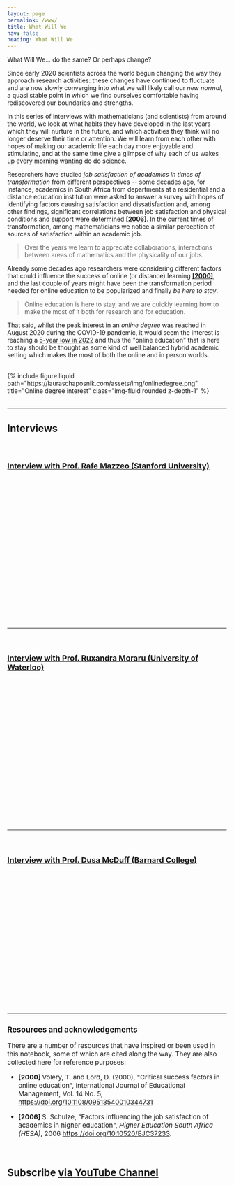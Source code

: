 ```yaml
---
layout: page
permalink: /www/
title: What Will We
nav: false
heading: What Will We
---
```



     
    
 
What Will We… do the same? Or perhaps change? 

 
Since early 2020 scientists across the world begun changing the way they approach research activities: these changes have continued to fluctuate and are now slowly converging into what we will likely call our <i>new normal</i>, a quasi stable point in which we find ourselves comfortable having rediscovered our boundaries and strengths.  

In this series of interviews with mathematicians (and scientists) from around the world, we look at what habits they have developed in the last years which they will nurture in the future, and which activities they think will no longer deserve their time or attention. We will learn from each other with hopes of making our academic life each day more enjoyable and stimulating, and at the same time give a glimpse of why each of us wakes up every morning wanting do do science. 
  
Researchers have studied <i>  job  satisfaction  of academics in times of transformation </i> from different perspectives -- some decades ago, for instance, academics in South Africa  from departments at a residential and a distance education institution were asked to answer a survey with hopes of identifying factors causing satisfaction and dissatisfaction  and, among other findings, significant correlations between job satisfaction and physical conditions and support  were determined <b> <a href="https://doi.org/10.10520/EJC37233">[2006]</a></b>. In the current times of transformation, among mathematicians we notice a similar perception of sources of satisfaction within an academic job. 
  
 <blockquote> 
Over the years we learn to appreciate collaborations, interactions between areas of mathematics and the physicality of our jobs. 
</blockquote>
 
 Already some decades ago researchers were considering different factors that could influence the success of online (or distance) learning <a href="https://doi.org/10.1108/09513540010344731"><b>[2000]</b></a>, and the last couple of years might have been the transformation period needed for online education to be popularized and finally <i> be here to stay</i>. 

 <blockquote> 
Online education is here to stay, and we are quickly learning how to make the most of it both for research and for education. 
</blockquote>

That said, whilst the peak interest in an <i> online degree </i> was reached in August 2020 during the COVID-19 pandemic, it would seem the interest is reaching a <a href="https://trends.google.com">5-year low in 2022</a> and thus the "online education" that is here to stay should be thought as some kind of well balanced hybrid academic setting which makes the most of both the online and in person worlds. 


<br>

 
<div class="row">
    <div class="col-sm mt-3 mt-md-0">
        {% include  figure.liquid path="https://lauraschaposnik.com/assets/img/onlinedegree.png" title="Online degree interest" class="img-fluid rounded z-depth-1" %}
    </div>
     </div>

 <br>
 
 

 
 

 <hr>
<span style="font-size:15px">

<h2> Interviews </h2>

 <br>

<h3><a href="https://lauraschaposnik.com/Mazzeo/" > Interview with Prof. Rafe Mazzeo (Stanford University) </a></h3>

<div id="video-container" style="float: none; clear: both; width: 100%; position: relative; padding-bottom: 56.25%; padding-top: 25px; height: 0;">
	<object data="https://www.youtube.com/embed/EtMYl0Q15C0" style="position: absolute; top: 0; left: 0; width: 100%; height: 100%;"></object>
</div> 

<br>

<hr>
<span style="font-size:15px">
<br>
<h3><a href="https://lauraschaposnik.com/Moraru/" > Interview with Prof. Ruxandra Moraru (University of Waterloo) </a></h3>

<div id="video-container" style="float: none; clear: both; width: 100%; position: relative; padding-bottom: 56.25%; padding-top: 25px; height: 0;">
	<object data="https://www.youtube.com/embed/Ht4fKXVi7ts" style="position: absolute; top: 0; left: 0; width: 100%; height: 100%;"></object>
</div> 

<br>

<hr>
<span style="font-size:15px">
<br>

<h3><a href="https://lauraschaposnik.com/McDuff/" > Interview with Prof. Dusa McDuff (Barnard College)</a></h3>


<div id="video-container" style="float: none; clear: both; width: 100%; position: relative; padding-bottom: 56.25%; padding-top: 25px; height: 0;">
	<object data="https://www.youtube.com/embed/NAauuZfLeSU" style="position: absolute; top: 0; left: 0; width: 100%; height: 100%;"></object>
</div> 




<hr>
<span style="font-size:15px">
 
<h3> <a id="conclusions_resources"> Resources and acknowledgements</a></h3>
   
There are a number of resources that have inspired or been used in this notebook, some of which are cited along the way. They are also collected here for reference purposes:

- <b>[2000] </b> Volery, T. and Lord, D. (2000), "Critical success factors in online education", International Journal of Educational Management, Vol. 14 No. 5, <a href="https://doi.org/10.1108/09513540010344731">https://doi.org/10.1108/09513540010344731</a>


- <b>[2006] </b> S. Schulze, "Factors influencing the job satisfaction of academics in higher education", <i>Higher Education South Africa (HESA)</i>, 2006 <a href="https://doi.org/10.10520/EJC37233">https://doi.org/10.10520/EJC37233</a>. 

<br>

<h2> Subscribe <a href="https://www.youtube.com/c/LauraSchaposnik">via YouTube Channel </a></h2>


